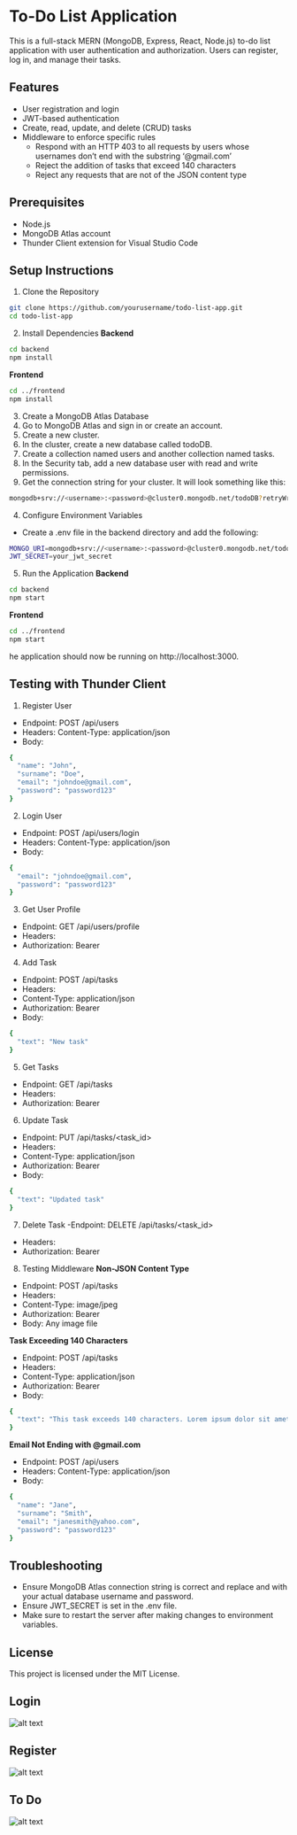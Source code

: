 # To-Do List Application

This is a full-stack MERN (MongoDB, Express, React, Node.js) to-do list application with user authentication and authorization. Users can register, log in, and manage their tasks.

## Features
- User registration and login
- JWT-based authentication
- Create, read, update, and delete (CRUD) tasks
- Middleware to enforce specific rules
    - Respond with an HTTP 403 to all requests by users whose usernames don’t end with the substring ‘@gmail.com’
    - Reject the addition of tasks that exceed 140 characters
    - Reject any requests that are not of the JSON content type


## Prerequisites
- Node.js
- MongoDB Atlas account
- Thunder Client extension for Visual Studio Code


## Setup Instructions
1. Clone the Repository
```bash
git clone https://github.com/yourusername/todo-list-app.git
cd todo-list-app
```

2. Install Dependencies
**Backend**
```bash
cd backend
npm install
```

**Frontend**
```bash
cd ../frontend
npm install
```

3. Create a MongoDB Atlas Database
  1. Go to MongoDB Atlas and sign in or create an account.
  2. Create a new cluster.
  3. In the cluster, create a new database called todoDB.
  4. Create a collection named users and another collection named tasks.
  5. In the Security tab, add a new database user with read and write permissions.
  6. Get the connection string for your cluster. It will look something like this:

   ```bash
   mongodb+srv://<username>:<password>@cluster0.mongodb.net/todoDB?retryWrites=true&w=majority
   ```

4. Configure Environment Variables
- Create a .env file in the backend directory and add the following:
```bash
MONGO_URI=mongodb+srv://<username>:<password>@cluster0.mongodb.net/todoDB?retryWrites=true&w=majority
JWT_SECRET=your_jwt_secret
```

5. Run the Application
**Backend**
```bash
cd backend
npm start
```
**Frontend**
```bash
cd ../frontend
npm start
```
 he application should now be running on http://localhost:3000.

## Testing with Thunder Client
1. Register User
- Endpoint: POST /api/users
- Headers: Content-Type: application/json
- Body:
```bash
{
  "name": "John",
  "surname": "Doe",
  "email": "johndoe@gmail.com",
  "password": "password123"
}
```

2. Login User
- Endpoint: POST /api/users/login
- Headers: Content-Type: application/json
- Body:
```bash
{
  "email": "johndoe@gmail.com",
  "password": "password123"
}
```

3. Get User Profile
- Endpoint: GET /api/users/profile
- Headers:
- Authorization: Bearer <token>

4. Add Task
- Endpoint: POST /api/tasks
- Headers:
- Content-Type: application/json
- Authorization: Bearer <token>
- Body:
```bash
{
  "text": "New task"
}
```

5. Get Tasks
- Endpoint: GET /api/tasks
- Headers:
- Authorization: Bearer <token>


6. Update Task
- Endpoint: PUT /api/tasks/<task_id>
- Headers:
- Content-Type: application/json
- Authorization: Bearer <token>
- Body:
```bash
{
  "text": "Updated task"
}
```

7. Delete Task
-Endpoint: DELETE /api/tasks/<task_id>
- Headers:
- Authorization: Bearer <token>


8. Testing Middleware
**Non-JSON Content Type**
- Endpoint: POST /api/tasks
- Headers:
- Content-Type: image/jpeg
- Authorization: Bearer <token>
- Body: Any image file

**Task Exceeding 140 Characters**
- Endpoint: POST /api/tasks
- Headers:
- Content-Type: application/json
- Authorization: Bearer <token>
- Body:
```bash
{
  "text": "This task exceeds 140 characters. Lorem ipsum dolor sit amet, consectetur adipiscing elit. Integer nec odio. Praesent libero. Sed cursus ante dapibus diam."
}
```

**Email Not Ending with @gmail.com**
- Endpoint: POST /api/users
- Headers: Content-Type: application/json
- Body:
```bash
{
  "name": "Jane",
  "surname": "Smith",
  "email": "janesmith@yahoo.com",
  "password": "password123"
}
```

## Troubleshooting
- Ensure MongoDB Atlas connection string is correct and replace <username> and <password> with your actual database username and password.
- Ensure JWT_SECRET is set in the .env file.
- Make sure to restart the server after making changes to environment variables.

## License
This project is licensed under the MIT License.

## Login

![alt text](Login.png)

## Register

![alt text](Register.png)

## To Do

![alt text](To-Do-App.png)